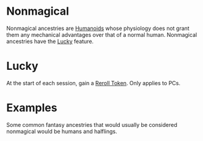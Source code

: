 # Nonmagical

Nonmagical ancestries are [Humanoids](../../../Resources%20for%20GMs/Creatures/Creature%20Types/Humanoid.md) whose physiology does not grant them any mechanical advantages over that of a normal human. Nonmagical ancestries have the [Lucky](#Lucky) feature.

# Lucky

At the start of each session, gain a [Reroll Token](../../../Game%20Procedures/Die%20Rolling%20Mechanics/Reroll%20Tokens.md). Only applies to PCs.

# Examples

Some common fantasy ancestries that would usually be considered nonmagical would be humans and halflings.

